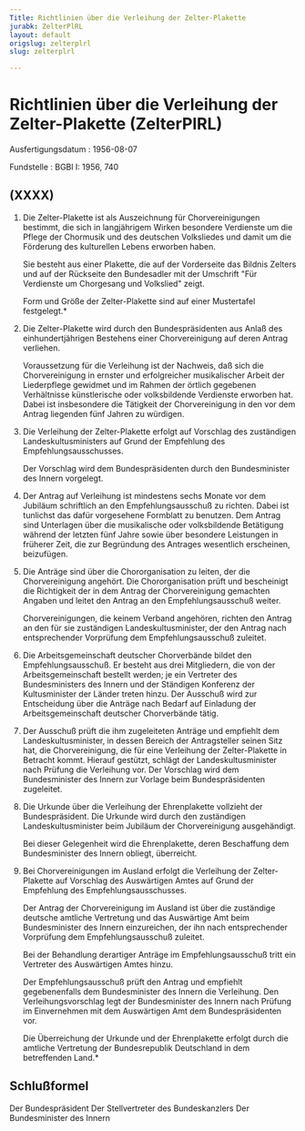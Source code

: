 ```yaml
---
Title: Richtlinien über die Verleihung der Zelter-Plakette
jurabk: ZelterPlRL
layout: default
origslug: zelterplrl
slug: zelterplrl

---
```


# Richtlinien über die Verleihung der Zelter-Plakette (ZelterPlRL)

Ausfertigungsdatum
:   1956-08-07

Fundstelle
:   BGBl I: 1956, 740

## (XXXX)


1.  Die Zelter-Plakette ist als Auszeichnung für Chorvereinigungen
    bestimmt, die sich in langjährigem Wirken besondere Verdienste um die
    Pflege der Chormusik und des deutschen Volksliedes und damit um die
    Förderung des kulturellen Lebens erworben haben.

    Sie besteht aus einer Plakette, die auf der Vorderseite das Bildnis
    Zelters und auf der Rückseite den Bundesadler mit der Umschrift "Für
    Verdienste um Chorgesang und Volkslied" zeigt.

    Form und Größe der Zelter-Plakette sind auf einer Mustertafel
    festgelegt.\*


2.  Die Zelter-Plakette wird durch den Bundespräsidenten aus Anlaß des
    einhundertjährigen Bestehens einer Chorvereinigung auf deren Antrag
    verliehen.

    Voraussetzung für die Verleihung ist der Nachweis, daß sich die
    Chorvereinigung in ernster und erfolgreicher musikalischer Arbeit der
    Liederpflege gewidmet und im Rahmen der örtlich gegebenen Verhältnisse
    künstlerische oder volksbildende Verdienste erworben hat. Dabei ist
    insbesondere die Tätigkeit der Chorvereinigung in den vor dem Antrag
    liegenden fünf Jahren zu würdigen.


3.  Die Verleihung der Zelter-Plakette erfolgt auf Vorschlag des
    zuständigen Landeskultusministers auf Grund der Empfehlung des
    Empfehlungsausschusses.

    Der Vorschlag wird dem Bundespräsidenten durch den Bundesminister des
    Innern vorgelegt.


4.  Der Antrag auf Verleihung ist mindestens sechs Monate vor dem Jubiläum
    schriftlich an den Empfehlungsausschuß zu richten. Dabei ist tunlichst
    das dafür vorgesehene Formblatt zu benutzen. Dem Antrag sind
    Unterlagen über die musikalische oder volksbildende Betätigung während
    der letzten fünf Jahre sowie über besondere Leistungen in früherer
    Zeit, die zur Begründung des Antrages wesentlich erscheinen,
    beizufügen.


5.  Die Anträge sind über die Chororganisation zu leiten, der die
    Chorvereinigung angehört. Die Chororganisation prüft und bescheinigt
    die Richtigkeit der in dem Antrag der Chorvereinigung gemachten
    Angaben und leitet den Antrag an den Empfehlungsausschuß weiter.

    Chorvereinigungen, die keinem Verband angehören, richten den Antrag an
    den für sie zuständigen Landeskultusminister, der den Antrag nach
    entsprechender Vorprüfung dem Empfehlungsausschuß zuleitet.


6.  Die Arbeitsgemeinschaft deutscher Chorverbände bildet den
    Empfehlungsausschuß. Er besteht aus drei Mitgliedern, die von der
    Arbeitsgemeinschaft bestellt werden; je ein Vertreter des
    Bundesministers des Innern und der Ständigen Konferenz der
    Kultusminister der Länder treten hinzu. Der Ausschuß wird zur
    Entscheidung über die Anträge nach Bedarf auf Einladung der
    Arbeitsgemeinschaft deutscher Chorverbände tätig.


7.  Der Ausschuß prüft die ihm zugeleiteten Anträge und empfiehlt dem
    Landeskultusminister, in dessen Bereich der Antragsteller seinen Sitz
    hat, die Chorvereinigung, die für eine Verleihung der Zelter-Plakette
    in Betracht kommt. Hierauf gestützt, schlägt der Landeskultusminister
    nach Prüfung die Verleihung vor. Der Vorschlag wird dem Bundesminister
    des Innern zur Vorlage beim Bundespräsidenten zugeleitet.


8.  Die Urkunde über die Verleihung der Ehrenplakette vollzieht der
    Bundespräsident. Die Urkunde wird durch den zuständigen
    Landeskultusminister beim Jubiläum der Chorvereinigung ausgehändigt.

    Bei dieser Gelegenheit wird die Ehrenplakette, deren Beschaffung dem
    Bundesminister des Innern obliegt, überreicht.


9.  Bei Chorvereinigungen im Ausland erfolgt die Verleihung der Zelter-
    Plakette auf Vorschlag des Auswärtigen Amtes auf Grund der Empfehlung
    des Empfehlungsausschusses.

    Der Antrag der Chorvereinigung im Ausland ist über die zuständige
    deutsche amtliche Vertretung und das Auswärtige Amt beim
    Bundesminister des Innern einzureichen, der ihn nach entsprechender
    Vorprüfung dem Empfehlungsausschuß zuleitet.

    Bei der Behandlung derartiger Anträge im Empfehlungsausschuß tritt ein
    Vertreter des Auswärtigen Amtes hinzu.

    Der Empfehlungsausschuß prüft den Antrag und empfiehlt gegebenenfalls
    dem Bundesminister des Innern die Verleihung. Den Verleihungsvorschlag
    legt der Bundesminister des Innern nach Prüfung im Einvernehmen mit
    dem Auswärtigen Amt dem Bundespräsidenten vor.

    Die Überreichung der Urkunde und der Ehrenplakette erfolgt durch die
    amtliche Vertretung der Bundesrepublik Deutschland in dem betreffenden
    Land.\*

## Schlußformel

Der Bundespräsident
Der Stellvertreter des Bundeskanzlers
Der Bundesminister des Innern

